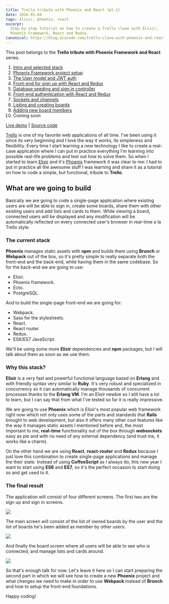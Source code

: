 ```yaml
---
title: Trello tribute with Phoenix and React (pt.1)
date: 2016-01-04
tags: elixir, phoenix, react
excerpt:
  Step by step tutorial on how to create a Trello clone with Elixir,
  Phoenix Framework, React and Redux.
canonical: https://blog.diacode.com/trello-clone-with-phoenix-and-react-pt-1
---
```

<div class="index">
  <p>This post belongs to the <strong>Trello tribute with Phoenix Framework and React</strong> series.</p>
  <ol>
    <li><a href="/blog/2016/01/04/trello-tribute-with-phoenix-and-react-pt-1">Intro and selected stack</a></li>
    <li><a href="/blog/2016/01/11/trello-tribute-with-phoenix-and-react-pt-2">Phoenix Framework project setup</a></li>
    <li><a href="/blog/2016/01/12/trello-tribute-with-phoenix-and-react-pt-3">The User model and JWT auth</a></li>
    <li><a href="/blog/2016/01/14/trello-tribute-with-phoenix-and-react-pt-4/">Front-end for sign up with React and Redux</a></li>
    <li><a href="/blog/2016/01/18/trello-tribute-with-phoenix-and-react-pt-5/">Database seeding and sign in controller</a></li>
    <li><a href="/blog/2016/01/20/trello-tribute-with-phoenix-and-react-pt-6/">Front-end authentication with React and Redux</a></li>
    <li><a href="/blog/2016/01/25/trello-tribute-with-phoenix-and-react-pt-7/">Sockets and channels</a></li>
    <li><a href="/blog/2016/01/28/trello-tribute-with-phoenix-and-react-pt-8/">Listing and creating boards</a></li>
    <li><a href="/blog/2016/02/04/trello-tribute-with-phoenix-and-react-pt-9/">Adding new board members</a></li>
    <li>Coming soon</li>
  </ol>

  <a href="https://phoenix-trello.herokuapp.com/"><i class="fa fa-cloud"></i> Live demo</a> |
  <a href="https://github.com/bigardone/phoenix-trello"><i class="fa fa-github"></i> Source code</a>
</div>

[Trello][455d6e81] is one of my favorite web applications of all time. I've been using
it since its very beginning and I love the way it works, its simpleness and
flexibility. Every time I start learning a new technology I like
to create a real-case application where I can put in practice everything I'm learning
into possible real-life problems and test out how to solve them.
So when I started to learn [Elixir][0cff6a5b] and it's [Phoenix][86fc0250]
framework it was clear to me: I had to put in practice all the awesome stuff I was
learning and share it as a tutorial on how to code a simple, but functional,
tribute to **Trello**.

## What are we going to build
Basically we are going to code a single-page application where existing users are
will be able to sign in, create some boards, share them with other existing
users and add lists and cards to them. While viewing a board, connected users will
be displayed and any modification will be automatically reflected on every
connected user's browser in real-time a la Trello style.

### The current stack

**Phoenix** manages static assets with **npm** and builds them using **Brunch** or
**Webpack** out of the box, so it's pretty simple to really separate both the
front-end and the back-end, while having them in the same codebase. So for the back-end
we are going to use:

  - Elixir.
  - Phoenix framework.
  - Ecto.
  - PostgreSQL.

And to build the single-page front-end we are going for:

  - Webpack.
  - Sass for the stylesheets.
  - React.
  - React router.
  - Redux.
  - ES6/ES7 JavaScript.

We'll be using some more **Elixir** dependencies and **npm** packages, but
I will talk about them as soon as we use them.

### Why this stack?
**Elixir** is a very fast and powerful functional language based on **Erlang** and with friendly
syntax very similar to **Ruby**. It's very robust and specialized in concurrency so it can
automatically manage thousands of concurrent processes thanks to the **Erlang VM**.
I'm an Elixir newbie so I still have a lot to learn, but I can say that from what I've
tested so far it is really impressive.

We are going to use **Phoenix** which is Elixir's most popular web
framework right now which not only uses some of the parts and standards that **Rails**
brought to web development, but also it offers many other cool features like the
way it manages static assets I mentioned before and, the most important to me,
**real-time** functionality out of the box through **websockets** easy as pie and with no
need of any external dependency (and trust me, it works like a charm).

On the other hand we are using **React**, **react-router** and **Redux** because
I just love this combination to create single-page applications and manage the their
state. Instead of using **CoffeeScript** as I always do, this new year I want to start using **ES6** and
**ES7**, so it's the perfect occasion to start doing so and get used to it.

### The final result
The application will consist of four different screens.
The first two are the sign up and sign in screens.

<img src="/images/blog/trello_tribute_pt_1/sign-in.jpg"/>

The main screen will consist of the list of owned boards by the user and the list of
boards he's been added as member by other users:

<img src="/images/blog/trello_tribute_pt_1/boards.jpg"/>

And finally the board screen where all users will be able to see who is connected,
and manage lists and cards around.

<img src="/images/blog/trello_tribute_pt_1/show-board.jpg"/>

So that's enough talk for now. Let's leave it here so I can start preparing the second
part in which we will see how to create a new **Phoenix** project and what changes we
need to make in order to use **Webpack** instead of **Brunch** and how to setup the
front-end foundations.

Happy coding!


  [455d6e81]: https://trello.com/ "Trello"
  [0cff6a5b]: http://elixir-lang.org/ "Elixir"
  [86fc0250]: http://www.phoenixframework.org/ "Phoenix framework"
